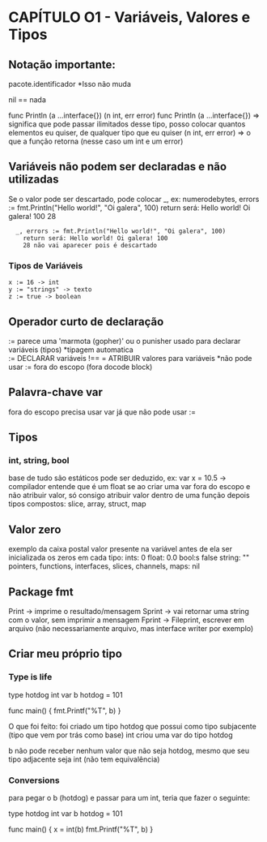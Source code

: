 # CAPÍTULO O1 - Variáveis, Valores e Tipos

## Notação importante:
  pacote.identificador
  *Isso não muda

  nil == nada

  func Println (a ...interface{}) (n int, err error)
    func Println (a ...interface{}) => significa que pode passar ilimitados desse
      tipo, posso colocar quantos elementos eu quiser, de qualquer tipo que eu quiser
    (n int, err error) => o que a função retorna (nesse caso um int e um error)
  
## Variáveis não podem ser declaradas e não utilizadas
  Se o valor pode ser descartado, pode colocar _,
    ex:
      numerodebytes, errors := fmt.Println("Hello world!", "Oi galera", 100)
        return será: Hello world! Oi galera! 100 28 <nil>

      _, errors := fmt.Println("Hello world!", "Oi galera", 100)
        return será: Hello world! Oi galera! 100
        28 não vai aparecer pois é descartado

  ### Tipos de Variáveis
    x := 16 -> int
    y := "strings" -> texto
    z := true -> boolean

## Operador curto de declaração
  := parece uma 'marmota (gopher)' ou o punisher
  usado para declarar variáveis (tipos)
  *tipagem automatica  
    := DECLARAR variáveis
    !==
    = ATRIBUIR valores para variáveis
  *não pode usar := fora do escopo (fora docode block)

## Palavra-chave var
  fora do escopo precisa usar var já que não pode usar :=

## Tipos
  ### int, string, bool
  base de tudo
  são estáticos
  pode ser deduzido, ex: var x = 10.5 -> compilador entende que é um float
  se ao criar uma var fora do escopo e não atribuir valor, só consigo atribuir valor dentro de uma função depois
  tipos compostos: slice, array, struct, map

## Valor zero
  exemplo da caixa postal
  valor presente na variável antes de ela ser inicializada
    os zeros em cada tipo:
      ints: 0
      float: 0.0
      bool:s false
      string: ""
      pointers, functions, interfaces, slices, channels, maps: nil

## Package fmt
  Print -> imprime o resultado/mensagem
  Sprint -> vai retornar uma string com o valor, sem imprimir a mensagem
  Fprint -> Fileprint, escrever em arquivo (não necessariamente arquivo, mas interface writer por exemplo)

## Criar meu próprio tipo
  ### Type is life
  type hotdog int
  var b hotdog = 101 

  func main() {
    fmt.Printf("%T", b)
  }

  O que foi feito: 
    foi criado um tipo hotdog que possui como tipo subjacente (tipo que vem por trás como base) int
    criou uma var do tipo hotdog
  
  b não pode receber nenhum valor que não seja hotdog, mesmo que seu tipo adjacente seja int (não tem equivalência)

  ### Conversions
  para pegar o b (hotdog) e passar para um int, teria que fazer o seguinte:
   
  type hotdog int
  var b hotdog = 101

  func main() {
    x = int(b)
    fmt.Printf("%T", b)
  }